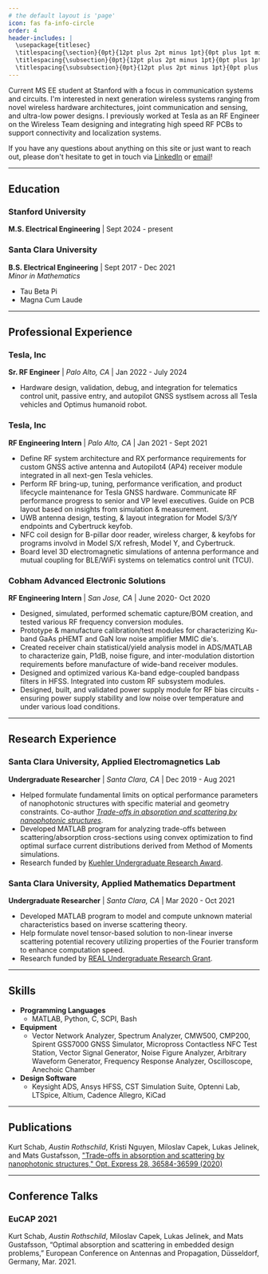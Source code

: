```yaml
---
# the default layout is 'page'
icon: fas fa-info-circle
order: 4
header-includes: |
  \usepackage{titlesec}
  \titlespacing{\section}{0pt}{12pt plus 2pt minus 1pt}{0pt plus 1pt minus 1pt}
  \titlespacing{\subsection}{0pt}{12pt plus 2pt minus 1pt}{0pt plus 1pt minus 1pt}
  \titlespacing{\subsubsection}{0pt}{12pt plus 2pt minus 1pt}{0pt plus 1pt minus 1pt}
---
```



Current MS EE student at Stanford with a focus in communication systems and circuits. I'm interested in next generation wireless systems ranging from novel wireless hardware architectures, joint communication and sensing, and ultra-low power designs. I previously worked at Tesla as an RF Engineer on the Wireless Team designing and integrating high speed RF PCBs to support connectivity and localization systems.

If you have any questions about anything on this site or just want to reach out, please don't hesitate to get in touch via [LinkedIn](www.linkedin.com/in/austinrosh) or [email](mailto:austinxr@stanford.edu)!

---

## Education

### Stanford University
**M.S. Electrical Engineering** | Sept 2024 - present <br/>

### Santa Clara University
**B.S. Electrical Engineering** | Sept 2017 - Dec 2021 <br/>
_Minor in Mathematics_
- Tau Beta Pi
- Magna Cum Laude

---

## Professional Experience
### Tesla, Inc
**Sr. RF Engineer** | _Palo Alto, CA_ | Jan 2022 - July 2024 <br/>
- Hardware design, validation, debug, and integration for telematics control unit, passive entry, and autopilot GNSS systlsem across all Tesla vehicles and Optimus humanoid robot.

### Tesla, Inc
**RF Engineering Intern** | _Palo Alto, CA_ | Jan 2021 - Sept 2021<br/>
- Define RF system architecture and RX performance requirements for custom GNSS active antenna and Autopilot4 (AP4) receiver module integrated in all next-gen Tesla vehicles.
- Perform RF bring-up, tuning, performance verification, and product lifecycle maintenance for Tesla GNSS hardware. Communicate RF performance progress to senior and VP level executives. Guide on PCB layout based on insights from simulation & measurement.
- UWB antenna design, testing, & layout integration for Model S/3/Y endpoints and Cybertruck keyfob.
- NFC coil design for B-pillar door reader, wireless charger, & keyfobs for programs involvd in Model S/X refresh, Model Y, and Cybertruck.
- Board level 3D electromagnetic simulations of antenna performance and mutual coupling for BLE/WiFi systems on telematics control unit (TCU).

### Cobham Advanced Electronic Solutions
**RF Engineering Intern** | _San Jose, CA_ | June 2020- Oct 2020<br/>
- Designed, simulated, performed schematic capture/BOM creation, and tested various RF frequency conversion modules.
- Prototype & manufacture calibration/test modules for characterizing Ku-band GaAs pHEMT and GaN low noise amplifier MMIC die's.
- Created receiver chain statistical/yield analysis model in ADS/MATLAB to characterize gain, P1dB, noise figure, and inter-modulation distortion requirements before manufacture of wide-band receiver modules.
- Designed and optimized various Ka-band edge-coupled bandpass filters in HFSS. Integrated into custom RF subsystem modules.
- Designed, built, and validated power supply module for RF bias circuits - ensuring power supply stability and low noise over temperature and under various load conditions.

---

## Research Experience
### Santa Clara University, Applied Electromagnetics Lab
**Undergraduate Researcher** | _Santa Clara, CA_ | Dec 2019 - Aug 2021<br/>
- Helped formulate fundamental limits on optical performance parameters of nanophotonic structures with specific material and geometry constraints. Co-author [_Trade-offs in absorption and scattering by nanophotonic structures_](https://opg.optica.org/oe/fulltext.cfm?uri=oe-28-24-36584&id=442737).
- Developed MATLAB program for analyzing trade-offs between scattering/absorption cross-sections using convex optimization to find optimal surface current distributions derived from Method of Moments simulations.
- Research funded by [Kuehler Undergraduate Research Award](https://www.scu.edu/engineering/labs--research/research/kuehler-undergraduate-research/).

### Santa Clara University, Applied Mathematics Department
**Undergraduate Researcher** | _Santa Clara, CA_ | Mar 2020 - Oct 2021<br/>
- Developed MATLAB program to model and compute unknown material characteristics based on inverse scattering theory.
- Help formulate novel tensor-based solution to non-linear inverse scattering potential recovery utilizing properties of the Fourier transform to enhance computation speed.
- Research funded by [REAL Undergraduate Research Grant](https://www.scu.edu/real/).

---

## Skills
- **Programming Languages** 
    + MATLAB, Python, C, SCPI, Bash
- **Equipment** 
    + Vector Network Analyzer, Spectrum Analyzer, CMW500, CMP200, Spirent GSS7000 GNSS Simulator, Micropross Contactless NFC Test Station, Vector Signal Generator, Noise Figure Analyzer, Arbitrary Waveform Generator, Frequency Response Analyzer, Oscilloscope, Anechoic Chamber
- **Design Software** 
    + Keysight ADS, Ansys HFSS, CST Simulation Suite, Optenni Lab, LTSpice, Altium, Cadence Allegro, KiCad

---

## Publications
Kurt Schab, _Austin Rothschild_, Kristi Nguyen, Miloslav Capek, Lukas Jelinek, and Mats Gustafsson, ["Trade-offs in absorption and scattering by nanophotonic structures," Opt. Express 28, 36584-36599 (2020)](https://opg.optica.org/oe/fulltext.cfm?uri=oe-28-24-36584&id=442737)

---

## Conference Talks
### EuCAP 2021
Kurt Schab, _Austin Rothschild_, Miloslav Capek, Lukas Jelinek, and Mats Gustafsson, “Optimal absorption and scattering in embedded design problems,” European Conference on Antennas and Propagation, Düsseldorf, Germany, Mar. 2021.

<!---
{% include embed/youtube.html id='CU1PPbwMWqc' %}

# [Video](https://youtu.be/CU1PPbwMWqc
-->

